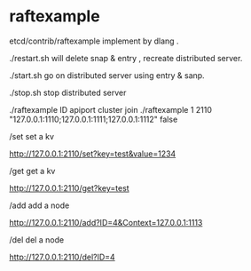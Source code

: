 # raftexample

etcd/contrib/raftexample implement by dlang .

./restart.sh  will delete snap & entry , recreate distributed server.

./start.sh    go on distributed server using entry & sanp.

./stop.sh     stop distributed server


./raftexample ID apiport cluster join
./raftexample 1 2110 "127.0.0.1:1110;127.0.0.1:1111;127.0.0.1:1112" false 





/set  set a kv  

http://127.0.0.1:2110/set?key=test&value=1234

/get  get a kv

http://127.0.0.1:2110/get?key=test

/add  add a node

http://127.0.0.1:2110/add?ID=4&Context=127.0.0.1:1113

/del  del a node

http://127.0.0.1:2110/del?ID=4



